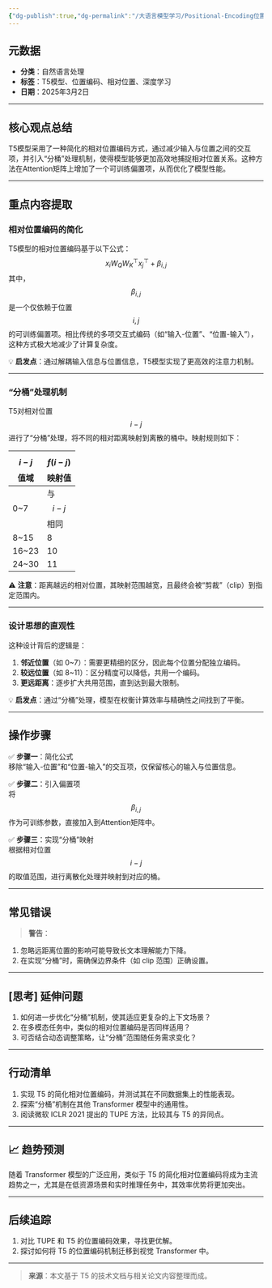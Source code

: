 ```yaml
---
{"dg-publish":true,"dg-permalink":"/大语言模型学习/Positional-Encoding位置编码/相对位置编码/T5模型与相对位置编码优化解析","dg-home":false,"dg-description":"在此输入笔记的描述","dg-hide":false,"dg-hide-title":false,"dg-show-backlinks":true,"dg-show-local-graph":true,"dg-show-inline-title":true,"dg-pinned":false,"dg-passphrase":"在此输入访问密码","dg-enable-mathjax":false,"dg-enable-mermaid":false,"dg-enable-uml":false,"dg-note-icon":0,"dg-enable-dataview":false,"tags":["NLP"],"permalink":"/大语言模型学习/Positional-Encoding位置编码/相对位置编码/T5模型与相对位置编码优化解析/","dgShowBacklinks":true,"dgShowLocalGraph":true,"dgShowInlineTitle":true,"dgPassFrontmatter":true,"noteIcon":0,"created":"2025-04-07T14:37:24.745+08:00","updated":"2025-04-12T12:55:56.909+08:00"}
---
```




## 元数据
- **分类**：自然语言处理
- **标签**：T5模型、位置编码、相对位置、深度学习
- **日期**：2025年3月2日

---



## 核心观点总结
T5模型采用了一种简化的相对位置编码方式，通过减少输入与位置之间的交互项，并引入“分桶”处理机制，使得模型能够更加高效地捕捉相对位置关系。这种方法在Attention矩阵上增加了一个可训练偏置项，从而优化了模型性能。

---



## 重点内容提取

### 相对位置编码的简化
T5模型的相对位置编码基于以下公式：
$$
x_i W_Q W_K^\top x_j^\top + \beta_{i,j}
$$
其中，$$\beta_{i,j}$$ 是一个仅依赖于位置 $$i, j$$ 的可训练偏置项。相比传统的多项交互式编码（如“输入-位置”、“位置-输入”），这种方式极大地减少了计算复杂度。

💡 **启发点**：通过解耦输入信息与位置信息，T5模型实现了更高效的注意力机制。

---


### “分桶”处理机制
T5对相对位置 $$i-j$$ 进行了“分桶”处理，将不同的相对距离映射到离散的桶中。映射规则如下：

| $$i-j$$ 值域 | $$f(i-j)$$ 映射值 |
| ---------- | -------------- |
| 0~7        | 与 $$i-j$$ 相同   |
| 8~15       | 8              |
| 16~23      | 10             |
| 24~30      | 11             |

⚠ **注意**：距离越远的相对位置，其映射范围越宽，且最终会被“剪裁”（clip）到指定范围内。

---


### 设计思想的直观性
这种设计背后的逻辑是：
1. **邻近位置**（如 0~7）：需要更精细的区分，因此每个位置分配独立编码。
2. **较远位置**（如 8~11）：区分精度可以降低，共用一个编码。
3. **更远距离**：逐步扩大共用范围，直到达到最大限制。

💡 **启发点**：通过“分桶”处理，模型在权衡计算效率与精确性之间找到了平衡。

---



## 操作步骤
✅ **步骤一**：简化公式  
移除“输入-位置”和“位置-输入”的交互项，仅保留核心的输入与位置信息。

✅ **步骤二**：引入偏置项  
将 $$\beta_{i,j}$$ 作为可训练参数，直接加入到Attention矩阵中。

✅ **步骤三**：实现“分桶”映射  
根据相对位置 $$i-j$$ 的取值范围，进行离散化处理并映射到对应的桶。

---



## 常见错误
> **警告**：  
1. 忽略远距离位置的影响可能导致长文本理解能力下降。  
2. 在实现“分桶”时，需确保边界条件（如 clip 范围）正确设置。  

---



## [思考] 延伸问题
1. 如何进一步优化“分桶”机制，使其适应更复杂的上下文场景？  
2. 在多模态任务中，类似的相对位置编码是否同样适用？  
3. 可否结合动态调整策略，让“分桶”范围随任务需求变化？

---



## 行动清单
1. 实现 T5 的简化相对位置编码，并测试其在不同数据集上的性能表现。  
2. 探索“分桶”机制在其他 Transformer 模型中的通用性。  
3. 阅读微软 ICLR 2021 提出的 TUPE 方法，比较其与 T5 的异同点。

---



## 📈 趋势预测
随着 Transformer 模型的广泛应用，类似于 T5 的简化相对位置编码将成为主流趋势之一，尤其是在低资源场景和实时推理任务中，其效率优势将更加突出。

---



## 后续追踪
1. 对比 TUPE 和 T5 的位置编码效果，寻找更优解。  
2. 探讨如何将 T5 的位置编码机制迁移到视觉 Transformer 中。  

---

> **来源**：本文基于 T5 的技术文档与相关论文内容整理而成。
